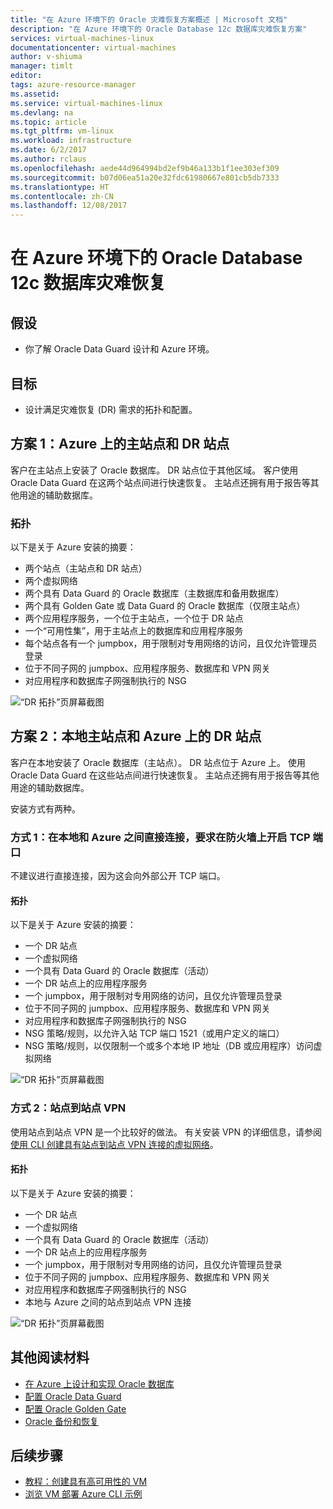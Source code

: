 ```yaml
---
title: "在 Azure 环境下的 Oracle 灾难恢复方案概述 | Microsoft 文档"
description: "在 Azure 环境下的 Oracle Database 12c 数据库灾难恢复方案"
services: virtual-machines-linux
documentationcenter: virtual-machines
author: v-shiuma
manager: timlt
editor: 
tags: azure-resource-manager
ms.assetid: 
ms.service: virtual-machines-linux
ms.devlang: na
ms.topic: article
ms.tgt_pltfrm: vm-linux
ms.workload: infrastructure
ms.date: 6/2/2017
ms.author: rclaus
ms.openlocfilehash: aede44d964994bd2ef9b46a133b1f1ee303ef309
ms.sourcegitcommit: b07d06ea51a20e32fdc61980667e801cb5db7333
ms.translationtype: HT
ms.contentlocale: zh-CN
ms.lasthandoff: 12/08/2017
---
```

# <a name="disaster-recovery-for-an-oracle-database-12c-database-in-an-azure-environment"></a>在 Azure 环境下的 Oracle Database 12c 数据库灾难恢复

## <a name="assumptions"></a>假设

- 你了解 Oracle Data Guard 设计和 Azure 环境。


## <a name="goals"></a>目标
- 设计满足灾难恢复 (DR) 需求的拓扑和配置。

## <a name="scenario-1-primary-and-dr-sites-on-azure"></a>方案 1：Azure 上的主站点和 DR 站点

客户在主站点上安装了 Oracle 数据库。 DR 站点位于其他区域。 客户使用 Oracle Data Guard 在这两个站点间进行快速恢复。 主站点还拥有用于报告等其他用途的辅助数据库。 

### <a name="topology"></a>拓扑

以下是关于 Azure 安装的摘要：

- 两个站点（主站点和 DR 站点）
- 两个虚拟网络
- 两个具有 Data Guard 的 Oracle 数据库（主数据库和备用数据库）
- 两个具有 Golden Gate 或 Data Guard 的 Oracle 数据库（仅限主站点）
- 两个应用程序服务，一个位于主站点，一个位于 DR 站点
- 一个“可用性集”，用于主站点上的数据库和应用程序服务
- 每个站点各有一个 jumpbox，用于限制对专用网络的访问，且仅允许管理员登录
- 位于不同子网的 jumpbox、应用程序服务、数据库和 VPN 网关
- 对应用程序和数据库子网强制执行的 NSG

![“DR 拓扑”页屏幕截图](./media/oracle-disaster-recovery/oracle_topology_01.png)

## <a name="scenario-2-primary-site-on-premises-and-dr-site-on-azure"></a>方案 2：本地主站点和 Azure 上的 DR 站点

客户在本地安装了 Oracle 数据库（主站点）。 DR 站点位于 Azure 上。 使用 Oracle Data Guard 在这些站点间进行快速恢复。 主站点还拥有用于报告等其他用途的辅助数据库。 

安装方式有两种。

### <a name="approach-1-direct-connections-between-on-premises-and-azure-requiring-open-tcp-ports-on-the-firewall"></a>方式 1：在本地和 Azure 之间直接连接，要求在防火墙上开启 TCP 端口 

不建议进行直接连接，因为这会向外部公开 TCP 端口。

#### <a name="topology"></a>拓扑

以下是关于 Azure 安装的摘要：

- 一个 DR 站点 
- 一个虚拟网络
- 一个具有 Data Guard 的 Oracle 数据库（活动）
- 一个 DR 站点上的应用程序服务
- 一个 jumpbox，用于限制对专用网络的访问，且仅允许管理员登录
- 位于不同子网的 jumpbox、应用程序服务、数据库和 VPN 网关
- 对应用程序和数据库子网强制执行的 NSG
- NSG 策略/规则，以允许入站 TCP 端口 1521（或用户定义的端口）
- NSG 策略/规则，以仅限制一个或多个本地 IP 地址（DB 或应用程序）访问虚拟网络

![“DR 拓扑”页屏幕截图](./media/oracle-disaster-recovery/oracle_topology_02.png)

### <a name="approach-2-site-to-site-vpn"></a>方式 2：站点到站点 VPN
使用站点到站点 VPN 是一个比较好的做法。 有关安装 VPN 的详细信息，请参阅[使用 CLI 创建具有站点到站点 VPN 连接的虚拟网络](https://docs.microsoft.com/azure/vpn-gateway/vpn-gateway-howto-site-to-site-resource-manager-cli)。

#### <a name="topology"></a>拓扑

以下是关于 Azure 安装的摘要：

- 一个 DR 站点 
- 一个虚拟网络 
- 一个具有 Data Guard 的 Oracle 数据库（活动）
- 一个 DR 站点上的应用程序服务
- 一个 jumpbox，用于限制对专用网络的访问，且仅允许管理员登录
- 位于不同子网的 jumpbox、应用程序服务、数据库和 VPN 网关
- 对应用程序和数据库子网强制执行的 NSG
- 本地与 Azure 之间的站点到站点 VPN 连接

![“DR 拓扑”页屏幕截图](./media/oracle-disaster-recovery/oracle_topology_03.png)

## <a name="additional-reading"></a>其他阅读材料

- [在 Azure 上设计和实现 Oracle 数据库](oracle-design.md)
- [配置 Oracle Data Guard](configure-oracle-dataguard.md)
- [配置 Oracle Golden Gate](configure-oracle-golden-gate.md)
- [Oracle 备份和恢复](oracle-backup-recovery.md)


## <a name="next-steps"></a>后续步骤

- [教程：创建具有高可用性的 VM](../../linux/create-cli-complete.md)
- [浏览 VM 部署 Azure CLI 示例](../../linux/cli-samples.md)
